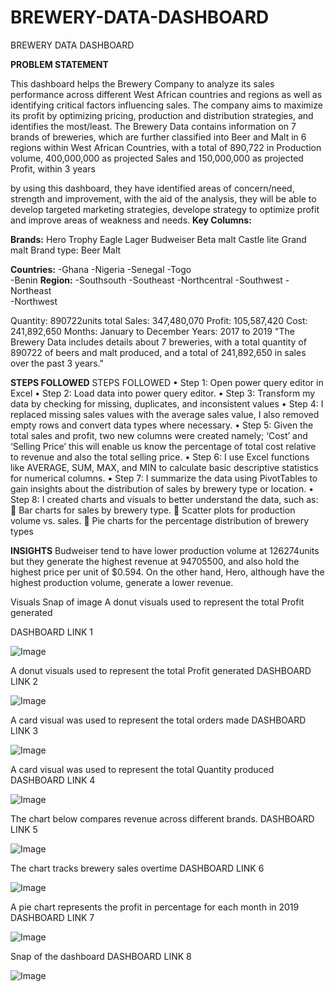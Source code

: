 # BREWERY-DATA-DASHBOARD
 BREWERY DATA DASHBOARD



**PROBLEM STATEMENT**

This dashboard helps the Brewery Company to analyze its sales performance across different West African countries and regions as well as identifying critical factors influencing sales. The company aims to maximize its profit by optimizing pricing, production and distribution strategies, and identifies the most/least. The Brewery Data contains information on 7 brands of breweries, which are further classified into Beer and Malt in 6 regions within West African Countries, with a total of 890,722 in Production volume, 400,000,000 as projected Sales and 150,000,000 as projected Profit, within 3 years

by using this dashboard, they have identified areas of concern/need, strength and improvement, with the aid of the analysis, they will be able to develop targeted marketing strategies, develope strategy to optimize profit and improve areas of weakness and needs. 
**Key Columns:**

**Brands:**
Hero
Trophy 
Eagle Lager 
Budweiser 
Beta malt 
Castle lite 
Grand malt
Brand type: 
Beer 
Malt

**Countries:** 
-Ghana 
-Nigeria 
-Senegal 
-Togo  
	-Benin 
**Region:** 
-Southsouth 
-Southeast 
-Northcentral 
-Southwest 
-Northeast  
-Northwest

Quantity: 890722units total 
Sales: 347,480,070
Profit: 105,587,420
Cost: 241,892,650
Months: January to December
Years: 2017 to 2019
"The Brewery Data includes details about 7 breweries, with a total quantity of 890722 of beers and malt produced, and a total of 241,892,650 in sales over the past 3 years."


**STEPS FOLLOWED**
STEPS FOLLOWED
•	Step 1: Open power query editor in Excel
•	Step 2: Load data into power query editor.
•	Step 3: Transform my data by checking for missing, duplicates, and inconsistent values
•	Step 4: I replaced missing sales values with the average sales value, I also removed empty rows and convert data types where necessary.
•	Step 5: Given the total sales and profit, two new columns were created namely; ‘Cost’ and ‘Selling Price’ this will enable us know the percentage of total cost relative to revenue and also the total selling price.
•	Step 6: I use Excel functions like AVERAGE, SUM, MAX, and MIN to calculate basic descriptive statistics for numerical columns.
•	Step 7: I summarize the data using PivotTables to gain insights about the distribution of sales by brewery type or location.
•	Step 8: I created charts and visuals to better understand the data, such as:
	Bar charts for sales by brewery type.
	Scatter plots for production volume vs. sales.
	Pie charts for the percentage distribution of brewery types

**INSIGHTS**
Budweiser tend to have lower production volume at 126274units but they generate the highest revenue at 94705500, and also hold the highest price per unit of $0.594. On the other hand, Hero, although have the highest production volume, generate a lower revenue.

Visuals
Snap of image
A donut visuals used to represent the total Profit generated

DASHBOARD LINK 1

![Image](https://github.com/user-attachments/assets/a9331b35-8a28-47b4-831a-ba25da8a568e)


A donut visuals used to represent the total Profit generated
DASHBOARD LINK 2

![Image](https://github.com/user-attachments/assets/0ff6c318-ca7e-49ba-a0d2-1bd9c83bed24)

A card visual was used to represent the total orders made
DASHBOARD LINK 3

![Image](https://github.com/user-attachments/assets/30a42640-f1ca-4ff9-9229-7b20f10e093f)

A card visual was used to represent the total Quantity produced
DASHBOARD LINK 4

![Image](https://github.com/user-attachments/assets/206c6916-3c01-4433-be1f-8119e2c2cfc2)

The chart below compares revenue across different brands.
DASHBOARD LINK 5

![Image](https://github.com/user-attachments/assets/71cb73fc-9f9d-4e10-95f4-908a5f73e6e1)

The chart tracks brewery sales overtime
DASHBOARD LINK 6

![Image](https://github.com/user-attachments/assets/c769a8fa-d63b-4fe0-9983-68d160fbbf01)

A pie chart represents the profit in percentage for each month in 2019
DASHBOARD LINK 7

![Image](https://github.com/user-attachments/assets/ec3fc614-0b2b-4c75-afa2-3b4b868374e2)

Snap of the dashboard
DASHBOARD LINK 8

![Image](https://github.com/user-attachments/assets/df6530cb-282e-45b2-a017-50627cf5a205)








